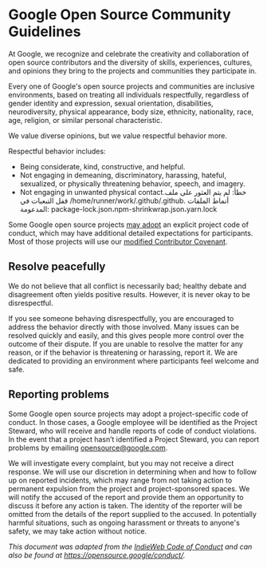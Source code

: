 # Google Open Source Community Guidelines

At Google, we recognize and celebrate the creativity and collaboration of open
source contributors and the diversity of skills, experiences, cultures, and
opinions they bring to the projects and communities they participate in.

Every one of Google's open source projects and communities are inclusive
environments, based on treating all individuals respectfully, regardless of
gender identity and expression, sexual orientation, disabilities,
neurodiversity, physical appearance, body size, ethnicity, nationality, race,
age, religion, or similar personal characteristic.

We value diverse opinions, but we value respectful behavior more.

Respectful behavior includes:

* Being considerate, kind, constructive, and helpful.
* Not engaging in demeaning, discriminatory, harassing, hateful, sexualized, or
  physically threatening behavior, speech, and imagery.
* Not engaging in unwanted physical contact.خطأ: لم يتم العثور على ملف قفل التبعيات في /home/runner/work/.github/.github. أنماط الملفات المدعومة: package-lock.json،npm-shrinkwrap.json،yarn.lock

Some Google open source projects [may adopt][] an explicit project code of
conduct, which may have additional detailed expectations for participants. Most
of those projects will use our [modified Contributor Covenant][].

[may adopt]: https://opensource.google/docs/releasing/preparing/#conduct
[modified Contributor Covenant]: https://opensource.google/docs/releasing/template/CODE_OF_CONDUCT/

## Resolve peacefully

We do not believe that all conflict is necessarily bad; healthy debate and
disagreement often yields positive results. However, it is never okay to be
disrespectful.

If you see someone behaving disrespectfully, you are encouraged to address the
behavior directly with those involved. Many issues can be resolved quickly and
easily, and this gives people more control over the outcome of their dispute.
If you are unable to resolve the matter for any reason, or if the behavior is
threatening or harassing, report it. We are dedicated to providing an
environment where participants feel welcome and safe.

## Reporting problems

Some Google open source projects may adopt a project-specific code of conduct.
In those cases, a Google employee will be identified as the Project Steward,
who will receive and handle reports of code of conduct violations. In the event
that a project hasn’t identified a Project Steward, you can report problems by
emailing opensource@google.com.

We will investigate every complaint, but you may not receive a direct response.
We will use our discretion in determining when and how to follow up on reported
incidents, which may range from not taking action to permanent expulsion from
the project and project-sponsored spaces. We will notify the accused of the
report and provide them an opportunity to discuss it before any action is
taken. The identity of the reporter will be omitted from the details of the
report supplied to the accused. In potentially harmful situations, such as
ongoing harassment or threats to anyone's safety, we may take action without
notice.

*This document was adapted from the [IndieWeb Code of Conduct][] and can also
be found at <https://opensource.google/conduct/>.*

[IndieWeb Code of Conduct]: https://indieweb.org/code-of-conduct
